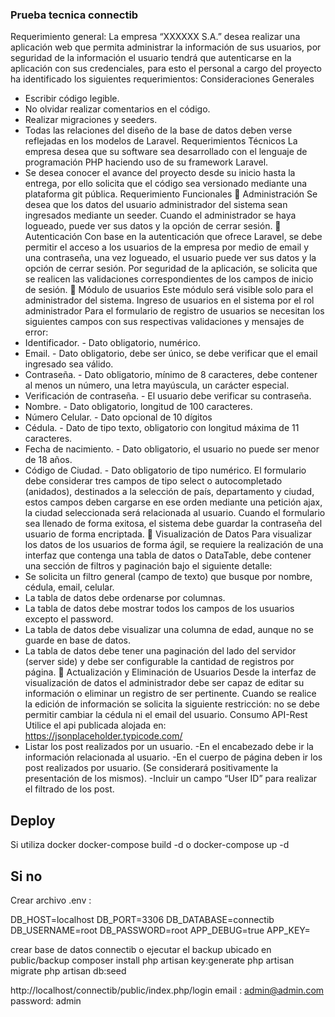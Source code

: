
### Prueba tecnica connectib
Requerimiento general:
La empresa “XXXXXX S.A.” desea realizar una aplicación web que permita administrar la información
de sus usuarios, por seguridad de la información el usuario tendrá que autenticarse en la aplicación
con sus credenciales, para esto el personal a cargo del proyecto ha identificado los siguientes
requerimientos:
Consideraciones Generales
- Escribir código legible.
- No olvidar realizar comentarios en el código.
- Realizar migraciones y seeders.
- Todas las relaciones del diseño de la base de datos deben verse reflejadas en los modelos de
Laravel.
Requerimientos Técnicos
La empresa desea que su software sea desarrollado con el lenguaje de programación PHP haciendo
uso de su framework Laravel.
- Se desea conocer el avance del proyecto desde su inicio hasta la entrega, por ello solicita que el
código sea versionado mediante una plataforma git pública.
Requerimiento Funcionales
 Administración
Se desea que los datos del usuario administrador del sistema sean ingresados mediante un
seeder. Cuando el administrador se haya logueado, puede ver sus datos y la opción de cerrar
sesión.
 Autenticación
Con base en la autenticación que ofrece Laravel, se debe permitir el acceso a los usuarios de la
empresa por medio de email y una contraseña, una vez logueado, el usuario puede ver sus datos y
la opción de cerrar sesión.
Por seguridad de la aplicación, se solicita que se realicen las validaciones correspondientes de los
campos de inicio de sesión.
 Módulo de usuarios
Este módulo será visible solo para el administrador del sistema.
Ingreso de usuarios en el sistema por el rol administrador
Para el formulario de registro de usuarios se necesitan los siguientes campos con sus respectivas
validaciones y mensajes de error:
- Identificador. - Dato obligatorio, numérico.
- Email. - Dato obligatorio, debe ser único, se debe verificar que el email ingresado sea
válido.
- Contraseña. - Dato obligatorio, mínimo de 8 caracteres, debe contener al menos un
número,
una letra mayúscula, un carácter especial.
- Verificación de contraseña. - El usuario debe verificar su contraseña.
- Nombre. - Dato obligatorio, longitud de 100 caracteres.
- Número Celular. - Dato opcional de 10 dígitos
- Cédula. - Dato de tipo texto, obligatorio con longitud máxima de 11 caracteres.
- Fecha de nacimiento. - Dato obligatorio, el usuario no puede ser menor de 18 años.
- Código de Ciudad. - Dato obligatorio de tipo numérico.
El formulario debe considerar tres campos de tipo select o autocompletado (anidados),
destinados a la selección de país, departamento y ciudad, estos campos deben cargarse en ese
orden mediante una petición ajax, la ciudad seleccionada será relacionada al usuario.
Cuando el formulario sea llenado de forma exitosa, el sistema debe guardar la contraseña del
usuario de forma encriptada.
 Visualización de Datos
Para visualizar los datos de los usuarios de forma ágil, se requiere la realización de una interfaz
que contenga una tabla de datos o DataTable, debe contener una sección de filtros y paginación
bajo el siguiente detalle:
- Se solicita un filtro general (campo de texto) que busque por nombre, cédula, email,
celular.
- La tabla de datos debe ordenarse por columnas.
- La tabla de datos debe mostrar todos los campos de los usuarios excepto el password.
- La tabla de datos debe visualizar una columna de edad, aunque no se guarde en base de
datos.
- La tabla de datos debe tener una paginación del lado del servidor (server side) y debe ser
configurable la cantidad de registros por página.
 Actualización y Eliminación de Usuarios
Desde la interfaz de visualización de datos el administrador debe ser capaz de editar su
información o eliminar un registro de ser pertinente.
Cuando se realice la edición de información se solicita la siguiente restricción: no se debe
permitir cambiar la cédula ni el email del usuario.
Consumo API-Rest
Utilice el api publicada alojada en:
https://jsonplaceholder.typicode.com/
- Listar los post realizados por un usuario.
-En el encabezado debe ir la información relacionada al usuario.
-En el cuerpo de página deben ir los post realizados por usuario. (Se considerará positivamente la
presentación de los mismos).
-Incluir un campo “User ID” para realizar el filtrado de los post.

## Deploy
 Si utiliza docker
docker-compose build -d o docker-compose up -d 
## Si no
Crear archivo .env : 

DB_HOST=localhost
DB_PORT=3306
DB_DATABASE=connectib
DB_USERNAME=root
DB_PASSWORD=root
APP_DEBUG=true
APP_KEY= 

crear base de datos connectib o ejecutar el backup ubicado en public/backup
composer install
php artisan key:generate
php artisan migrate 
php artisan db:seed 

http://localhost/connectib/public/index.php/login
email : admin@admin.com
password: admin




